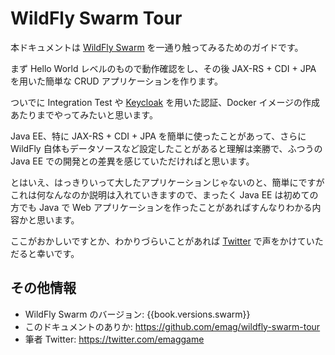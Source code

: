 # WildFly Swarm Tour

本ドキュメントは [WildFly Swarm](http://wildfly-swarm.io/) を一通り触ってみるためのガイドです。

まず Hello World レベルのもので動作確認をし、その後 JAX-RS + CDI + JPA を用いた簡単な CRUD アプリケーションを作ります。

ついでに Integration Test や [Keycloak](http://www.keycloak.org/) を用いた認証、Docker イメージの作成あたりまでやってみたいと思います。

Java EE、特に JAX-RS + CDI + JPA を簡単に使ったことがあって、さらに WildFly 自体もデータソースなど設定したことがあると理解は楽勝で、ふつうの Java EE での開発との差異を感じていただければと思います。

とはいえ、はっきりいって大したアプリケーションじゃないのと、簡単にですがこれは何なんなのか説明は入れていきますので、まったく Java EE は初めての方でも Java で Web アプリケーションを作ったことがあればすんなりわかる内容かと思います。

ここがおかしいですとか、わかりづらいことがあれば [Twitter](https://twitter.com/emaggame) で声をかけていただると幸いです。

## その他情報

* WildFly Swarm のバージョン: {{book.versions.swarm}}
* このドキュメントのありか: https://github.com/emag/wildfly-swarm-tour
* 筆者 Twitter: https://twitter.com/emaggame
